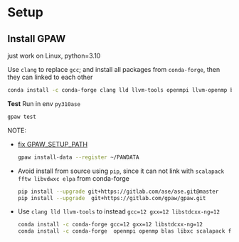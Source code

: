 # Setup

## Install GPAW

just work on Linux, python=3.10

Use `clang` to replace `gcc`; and install all packages from `conda-forge`, then they can linked to each other
```sh
conda install -c conda-forge clang lld llvm-tools openmpi llvm-openmp blas libxc scalapack fftw libvdwxc elpa ase gpaw
```

**Test**
Run in env `py310ase`

```sh
gpaw test
```

NOTE:
- [fix GPAW_SETUP_PATH](https://jensj.gitlab.io/gpaw-2021-talk/slides/slide-09.html)
  ```sh
  gpaw install-data --register ~/PAWDATA
  ```
- Avoid install from source using `pip`, since it can not link with `scalapack fftw libvdwxc elpa` from conda-forge
  ```sh
  pip install --upgrade git+https://gitlab.com/ase/ase.git@master
  pip install --upgrade  git+https://gitlab.com/gpaw/gpaw.git
  ```
- Use `clang lld llvm-tools` to instead `gcc=12 gxx=12 libstdcxx-ng=12`
  ```sh
  conda install -c conda-forge gcc=12 gxx=12 libstdcxx-ng=12
  conda install -c conda-forge  openmpi openmp blas libxc scalapack fftw libvdwxc elpa
  ```